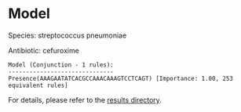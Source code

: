 
# Model

Species: streptococcus pneumoniae

Antibiotic: cefuroxime

```
Model (Conjunction - 1 rules):
------------------------------
Presence(AAAGAATATCACGCCAAACAAAGTCCTCAGT) [Importance: 1.00, 253 equivalent rules]

```

For details, please refer to the [results directory](../../../../../results/scm_b/streptococcus%20pneumoniae/cefuroxime/repeat_9/).

